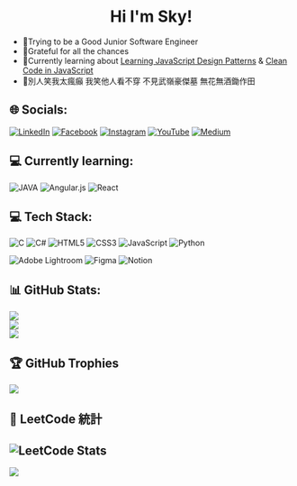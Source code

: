 
<h1 align="center">Hi I'm Sky!</h1>


- 🧙Trying to be a Good Junior Software Engineer
- 🙏Grateful for all the chances
- 💭Currently learning about [Learning JavaScript Design Patterns](https://www.oreilly.com/library/view/learning-javascript-design/9781098139865/) & [Clean Code in JavaScript](https://www.amazon.com/Clean-Code-JavaScript-reliable-maintainable/dp/1789957648)
- 🤡別人笑我太瘋癲 我笑他人看不穿 不見武嶺豪傑墓 無花無酒鋤作田

## 🌐 Socials:
[![LinkedIn](https://img.shields.io/badge/LinkedIn-%230077B5.svg?logo=linkedin&logoColor=white)](https://linkedin.com/in/sky-lien) 
[![Facebook](https://img.shields.io/badge/Facebook-%231877F2.svg?logo=Facebook&logoColor=white)](https://facebook.com/skylien0812) 
[![Instagram](https://img.shields.io/badge/Instagram-%23E4405F.svg?logo=Instagram&logoColor=white)](https://instagram.com/kailien0812) 
[![YouTube](https://img.shields.io/badge/YouTube-%23FF0000.svg?logo=YouTube&logoColor=white)](https://youtube.com/@Sky_Lien) 
[![Medium](https://img.shields.io/badge/Medium-12100E?logo=medium&logoColor=white)](https://medium.com/@skylien0966065599) 

## 💻 Currently learning:
 ![JAVA](https://img.shields.io/badge/Java-ED8B00?style=for-the-badge&logo=openjdk&logoColor=white)
 ![Angular.js](https://img.shields.io/badge/angular.js-%23E23237.svg?style=for-the-badge&logo=angularjs&logoColor=white) 
 ![React](https://img.shields.io/badge/react-%2320232a.svg?style=for-the-badge&logo=react&logoColor=%2361DAFB) 

## 💻 Tech Stack:
![C](https://img.shields.io/badge/c-%2300599C.svg?style=for-the-badge&logo=c&logoColor=white) 
![C#](https://img.shields.io/badge/c%23-%23239120.svg?style=for-the-badge&logo=csharp&logoColor=white)
![HTML5](https://img.shields.io/badge/html5-%23E34F26.svg?style=for-the-badge&logo=html5&logoColor=white)
![CSS3](https://img.shields.io/badge/css3-%231572B6.svg?style=for-the-badge&logo=css3&logoColor=white) 
![JavaScript](https://img.shields.io/badge/javascript-%23323330.svg?style=for-the-badge&logo=javascript&logoColor=%23F7DF1E) 
![Python](https://img.shields.io/badge/python-3670A0?style=for-the-badge&logo=python&logoColor=ffdd54) 
<!-- ![Angular.js](https://img.shields.io/badge/angular.js-%23E23237.svg?style=for-the-badge&logo=angularjs&logoColor=white) -->
<!-- ![React](https://img.shields.io/badge/react-%2320232a.svg?style=for-the-badge&logo=react&logoColor=%2361DAFB) -->
![Adobe Lightroom](https://img.shields.io/badge/Adobe%20Lightroom-31A8FF.svg?style=for-the-badge&logo=Adobe%20Lightroom&logoColor=white) 
![Figma](https://img.shields.io/badge/figma-%23F24E1E.svg?style=for-the-badge&logo=figma&logoColor=white) 
![Notion](https://img.shields.io/badge/Notion-%23000000.svg?style=for-the-badge&logo=notion&logoColor=white)

## 📊 GitHub Stats:
![](https://github-readme-stats.vercel.app/api?username=tenkai0812&theme=dark&hide_border=false&include_all_commits=false&count_private=true)<br/>
![](https://github-readme-streak-stats.herokuapp.com/?user=tenkai0812&theme=dark&hide_border=false)<br/>
![](https://github-readme-stats.vercel.app/api/top-langs/?username=tenkai0812&theme=dark&hide_border=false&include_all_commits=false&count_private=true&layout=compact)

## 🏆 GitHub Trophies
![](https://github-profile-trophy.vercel.app/?username=tenkai0812&theme=gruvbox&no-frame=false&no-bg=false&margin-w=4)
## 🧩 LeetCode 統計
![LeetCode Stats](https://leetcard.jacoblin.cool/tenkai?theme=dark&font=Noto%20Sans%20TC)
---
[![](https://visitcount.itsvg.in/api?id=tenkai0812&icon=2&color=12)](https://visitcount.itsvg.in)

<!-- Proudly created with GPRM ( https://gprm.itsvg.in ) -->
